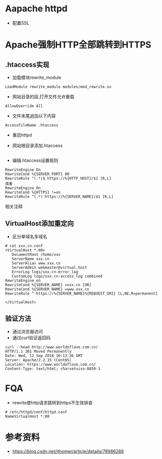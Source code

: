 # Aapache httpd
- 配置SSL

# Apache强制HTTP全部跳转到HTTPS
## .htaccess实现
- 加载模块rewrite_module
```
LoadModule rewrite_module modules/mod_rewrite.so
```

- 网站目录的<Directory>段,打开文件允许重载
```
AllowOverride All
```

- 文件末尾追加以下内容
```
AccessFileName .htaccess
```
- 重启httpd

- 网站根目录添加.htaccess
```
```

- 编辑.htaccess设置规则
```
RewriteEngine On
RewriteCond %{SERVER_PORT} 80
RewriteRule ^(.*)$ https://%{HTTP_HOST}/$1 [R,L]
或者
RewriteEngine On
RewriteCond %{HTTPS} !=on
RewriteRule ^(.*) https://%{SERVER_NAME}/$1 [R,L]
```

相关注释

## VirtualHost添加重定向
- 区分单域名多域名
```
# cat xxx.cn.conf
<VirtualHost *:80>
   DocumentRoot /home/xxx
   ServerName xxx.cn
   ServerAlias www.xxx.cn
   ServerAdmin webmaster@virtual.host
   ErrorLog logs/xxx.cn-error_log
   CustomLog logs/xxx.cn-access_log combined
RewriteEngine on
RewriteCond %{SERVER_NAME} =xxx.cn [OR]
RewriteCond %{SERVER_NAME} =www.xxx.cn
RewriteRule ^ https://%{SERVER_NAME}%{REQUEST_URI} [L,NE,R=permanent]

</VirtualHost>
```

## 验证方法
- 通过浏览器访问
- 通过curl验证返回码
```
curl --head http://www.worldoflove.com.cn/
HTTP/1.1 301 Moved Permanently
Date: Wed, 12 Sep 2018 10:13:36 GMT
Server: Apache/2.2.15 (CentOS)
Location: https://www.worldoflove.com.cn/
Content-Type: text/html; charset=iso-8859-1
```
# FQA
- rewrite使http请求跳转到https不生效排查
```
# /etc/httpd/conf/httpd.conf
NameVirtualHost *:80
```

# 参考资料
- https://blog.csdn.net/ithomer/article/details/78986266
